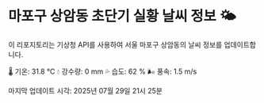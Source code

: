 
# 마포구 상암동 초단기 실황 날씨 정보 🌤️

이 리포지토리는 기상청 API를 사용하여 서울 마포구 상암동의 날씨 정보를 업데이트합니다. 

🌡️ 기온: 31.8 ℃
💧 강수량: 0 mm
💦 습도: 62 %
🌬️ 풍속: 1.5 m/s

마지막 업데이트 시각: 2025년 07월 29일 21시 25분    
